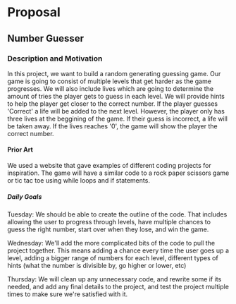 # Proposal 
## Number Guesser 
### Description and Motivation
In this project, we want to build a random generating guessing game. Our game is going to consist of multiple levels that get harder as the game progresses. We will also include lives which are going to determine the amount of tries the player gets to guess in each level. We will provide hints to help the player get closer to the correct number. If the player guesses 'Correct' a life will be added to the next level. However, the player only has three lives at the beggining of the game. If their guess is incorrect, a life will be taken away. If the lives reaches '0', the game will show the player the correct number. 

#### Prior Art 
We used a website that gave examples of different coding projects for inspiration. The game will have a similar code to a rock paper scissors game or tic tac toe using while loops and if statements.


##### Daily Goals
Tuesday: We should be able to create the outline of the code. That includes allowing the user to progress through levels, have multiple chances to guess the right number, start over when they lose, and win the game.

Wednesday: We'll add the more complicated bits of the code to pull the project together. This means adding a chance every time the user goes up a level, adding a bigger range of numbers for each level, different types of hints (what the number is divisible by, go higher or lower, etc)

Thursday: We will clean up any unnecessary code, and rewrite some if its needed, and add any final details to the project, and test the project multiple times to make sure we're satisfied with it.
